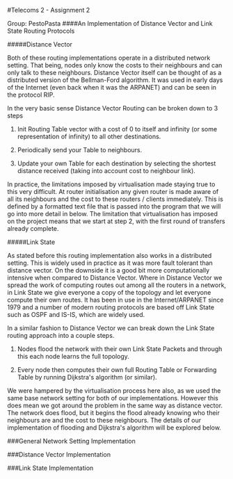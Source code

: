 #Telecoms 2 - Assignment 2

Group: PestoPasta
####An Implementation of Distance Vector and Link State Routing Protocols


#####Distance Vector

Both of these routing implementations operate in a distributed network setting. That being, nodes only know the costs to their neighbours and can only talk to these neighbours.
Distance Vector itself can be thought of as a distributed version of the Bellman-Ford algorithm. It was used in early days of the Internet (even back when it was the ARPANET) and can be seen in the protocol RIP. 

In the very basic sense Distance Vector Routing can be broken down to 3 steps

1. Init Routing Table vector with a cost of 0 to itself and infinity (or some representation of infinity) to all other destinations.

2. Periodically send your Table to neighbours.

3. Update your own Table for each destination by selecting the shortest distance received (taking into account cost to neighbour link).

In practice, the limitations imposed by virtualisation made staying true to this very difficult. At router initialisation any given router is made aware of all its neighbours and the cost to these routers / clients immediately. This is defined by a formatted text file that is passed into the program that we will go into more detail in below. The limitation that virtualisation has imposed on the project means that we start at step 2, with the first round of transfers already complete.



#####Link State

As stated before this routing implementation also works in a distributed setting. This is widely used in practice as it was more fault tolerant than distance vector. On the downside it is a good bit more computationally intensive when compared to Distance Vector. Where in Distance Vector we spread the work of computing routes out among all the routers in a network, in Link State we give everyone a copy of the topology and let everyone compute their own routes. 
It has been in use in the Internet/ARPANET since 1979 and a number of modern routing protocols are based off Link State such as OSPF and IS-IS, which are widely used.

In a similar fashion to Distance Vector we can break down the Link State routing approach into a couple steps.

1. Nodes flood the network with their own Link State Packets and through this each node learns the full topology.

2. Every node then computes their own full Routing Table or Forwarding Table by running Dijkstra's algorithm (or similar).

We were hampered by the virtualisation process here also, as we used the same base network setting for both of our implementations. However this does mean we got around the problem in the same way as distance vector. The network does flood, but it begins the flood already knowing who their neighbours are and the cost to these neighbours.  The details of our implementation of flooding and Dijkstra's algorithm will be explored below.


###General Network Setting Implementation 


###Distance Vector Implementation


###Link State Implementation 

